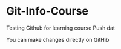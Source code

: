 # Git-Info-Course
Testing Github for learning course
Push dat

You can make changes directly on GitHib
